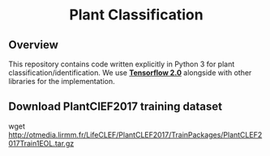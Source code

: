 <h1 align="center">
 Plant Classification
</h2>
<p align="center">

## Overview
This repository contains code written explicitly in Python 3 for plant classification/identification. We use [**Tensorflow 2.0**](https://www.tensorflow.org/) alongside with other libraries for the implementation. 

## Download PlantClEF2017 training dataset
wget http://otmedia.lirmm.fr/LifeCLEF/PlantCLEF2017/TrainPackages/PlantCLEF2017Train1EOL.tar.gz
